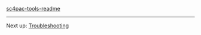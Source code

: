 [sc4pac-tools-readme](https://raw.githubusercontent.com/memo33/sc4pac-tools/main/README.md ':include')

<!-- [sc4pac-tools-readme](README-sc4pac-tools.md ':include') -->

---
Next up: [Troubleshooting](faq)
